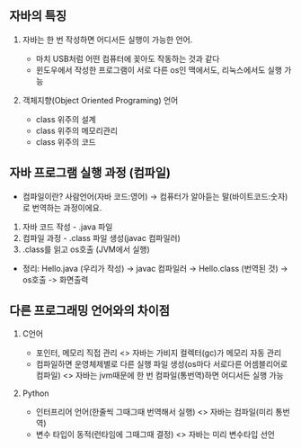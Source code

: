 ## 자바의 특징

1. 자바는 한 번 작성하면 어디서든 실행이 가능한 언어.
   - 마치 USB처럼 어떤 컴퓨터에 꽂아도 작동하는 것과 같다
   - 윈도우에서 작성한 프로그램이 서로 다른 os인 맥에서도, 리눅스에서도 실행 가능

2. 객체지향(Object Oriented Programing) 언어
   - class 위주의 설계
   - class 위주의 메모리관리
   - class 위주의 코드

## 자바 프로그램 실행 과정 (컴파일)

- 컴파일이란?
    사람언어(자바 코드:영어) → 컴퓨터가 알아듣는 말(바이트코드:숫자)로 번역하는 과정이에요.

1. 자바 코드 작성 - .java 파일
2. 컴파일 과정 - .class 파일 생성(javac 컴파일러)
3. .class를 읽고 os호출 (JVM에서 실행)

- 정리: Hello.java (우리가 작성) → javac 컴파일러 → Hello.class (번역된 것) → os호출 -> 화면출력

## 다른 프로그래밍 언어와의 차이점

1. C언어
   - 포인터, 메모리 직접 관리 <> 자바는 가비지 컬렉터(gc)가 메모리 자동 관리
   - 컴파일하면 운영체제별로 다른 실행 파일 생성(os마다 서로다른 어셈블리어로 컴파일)
   <> 자바는 jvm때문에 한 번 컴파일(통번역)하면 어디서든 실행 가능

2. Python
    - 인터프리어 언어(한줄씩 그때그때 번역해서 실행) <> 자바는 컴파일(미리 통번역)
    - 변수 타입이 동적(런타임에 그때그때 결정) <> 자바는 미리 변수타입 선언